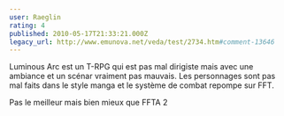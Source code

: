 ```yaml
---
user: Raeglin
rating: 4
published: 2010-05-17T21:33:21.000Z
legacy_url: http://www.emunova.net/veda/test/2734.htm#comment-13646
---
```

Luminous Arc est un T-RPG qui est pas mal dirigiste mais avec une ambiance et un scénar vraiment pas mauvais. Les personnages sont pas mal faits dans le style manga et le système de combat repompe sur FFT.

Pas le meilleur mais bien mieux que FFTA 2